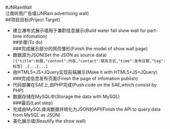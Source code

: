 #JNRainWall   
江南听雨广告墙(JNRain advertising wall)   
##项目目标(Priject Target)   
* 建立瀑布式展示墙用于兼职信息展示(Build water fall show wall for part-time infomation)    
##步骤(To do)   
###完成展示部分的网页雏形(Finish the model of show wall page)  
* 数据源为JSON(Set the JSON as source data)   
`[{"title":标题,"content":内容,"contact":联系方式,"time":发布日期,"tag":标签} ,{...}...]`
* 由HTML5+JS+JQuery实现前端展示(Make it with HTML5+JS+JQuery)     
###完成信息发布页面(Finish the page of infomation publish)   
* 代码部署在SAE上,由PHP完成(Push code on the SAE,which consist by PHP)   
* 数据存储在MySQL中(Storage the data with MySQL)   
###最后(Last step)   
* 完成由MySQL查询数据并转化为JSON的API(Finish the API to query data from MySQL as JSON)   
* 美化展示墙(Beautify the show wall)
